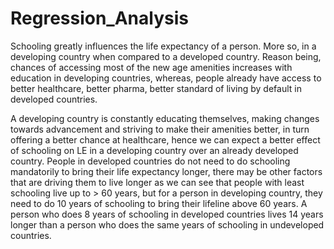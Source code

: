 # Regression_Analysis

Schooling greatly influences the life expectancy of a person. More so, in a developing country when compared to a developed country. Reason being, chances of accessing most of the new age amenities increases with education in developing countries, whereas, people already have access to better healthcare, better pharma, better standard of living by default in developed countries.

A developing country is constantly educating themselves, making changes towards advancement and striving to make their amenities better, in turn offering a better chance at healthcare, hence we can expect a better effect of schooling on LE in a developing country over an already developed country.
People in developed countries do not need to do schooling mandatorily to bring their life expectancy longer, there may be other factors that are driving them to live longer as we can see that people with least schooling live up to > 60 years, but for a person in developing country, they need to do 10 years of schooling to bring their lifeline above 60 years. A person who does 8 years of schooling in developed countries lives 14 years longer than a person who does the same years of schooling in undeveloped countries.
